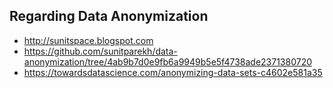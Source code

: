 ## Regarding Data Anonymization 

- http://sunitspace.blogspot.com
- https://github.com/sunitparekh/data-anonymization/tree/4ab9b7d0e9fb6a9949b5e5f4738ade2371380720
- https://towardsdatascience.com/anonymizing-data-sets-c4602e581a35 
